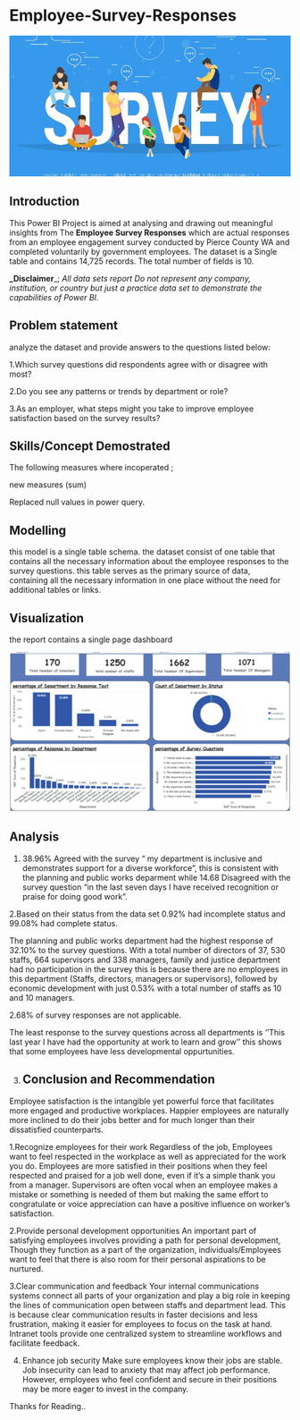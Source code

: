 # Employee-Survey-Responses


![](survey_image.jpg)

## Introduction
This Power BI Project is aimed at analysing and drawing out meaningful insights from The **Employee Survey Responses** which are actual responses from an employee engagement survey conducted by Pierce County WA and completed voluntarily by government employees. The dataset is a Single table and contains 14,725 records. The total number of fields is 10.


**_Disclaimer**_; _All data sets report Do not represent any company, institution, or country but just a practice data set to demonstrate the capabilities of Power BI._

## Problem statement
analyze the dataset and provide answers to the questions listed below:

1.Which survey questions did respondents agree with or disagree with most?

2.Do you see any patterns or trends by department or role?

3.As an employer, what steps might you take to improve employee satisfaction based on the survey
results?

## Skills/Concept Demostrated
The following measures where incoperated ;

new measures (sum)

Replaced null values in power query.

## Modelling

this model is a single table schema. the dataset consist of one table that contains all the necessary information about the employee responses to the survey questions. this table serves as the primary source of data, containing all the necessary information in one place without the need for additional tables or links.

## Visualization
the report contains a single page dashboard

![](survey_dashboard1.png)

## Analysis

1. 38.96%  Agreed  with the survey  “ my department is inclusive and demonstrates support for a diverse workforce”, this is consistent with the planning and public works deparment while 14.68 Disagreed with the survey question “in the last seven days I have received recognition or praise for doing good work”.
   
2.Based on their status from the data set 0.92% had incomplete status and 99.08% had complete status.

The planning and public works department had the highest response of 32.10% to the survey questions. With a total number of directors of 37, 530 staffs, 664 supervisors and 338 managers,
family and justice department had no participation in the survey this is because there are no employees in this department (Staffs, directors, managers or supervisors), followed by economic development with just 0.53% with a total number of staffs as 10 and 10 managers.
 
2.68% of survey responses are not applicable.

The least response to the survey questions across all departments  is ‘’This last year I have had the opportunity at work to learn and grow’’ this shows that some employees have less developmental oppurtunities.

3. ## Conclusion and Recommendation
Employee satisfaction is the intangible yet powerful force that facilitates more engaged and productive workplaces. Happier employees are naturally more inclined to do their jobs better and for much longer than their dissatisfied counterparts.

1.Recognize employees for their work
Regardless of the job, Employees want to feel respected in the workplace as well as appreciated for the work you do. Employees are more satisfied in their positions when they feel respected and praised for a job well done, even if it’s a simple thank you from a manager. Supervisors are often vocal when an employee makes a mistake or something is needed of them but making the same effort to congratulate or voice appreciation can have a positive influence on worker’s satisfaction.

2.Provide personal development opportunities
An important part of satisfying employees involves providing a path for personal development, Though they function as a part of the organization, individuals/Employees want to feel that there is also room for their personal aspirations to be nurtured.

3.Clear communication and feedback
Your internal communications systems connect all parts of your organization and play a big role in keeping the lines of communication open between staffs and department lead. This is because clear communication results in faster decisions and less frustration, making it easier for employees to focus on the task at hand. Intranet tools provide one centralized system to streamline workflows and facilitate feedback.

4. Enhance job security
Make sure employees know their jobs are stable. Job insecurity can lead to anxiety that may affect job performance. However, employees who feel confident and secure in their positions may be more eager to invest in the company.

Thanks for Reading..




















